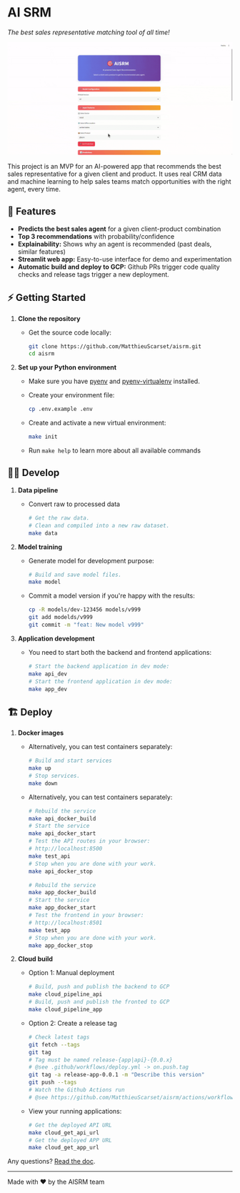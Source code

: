 # AI SRM

_The best sales representative matching tool of all time!_

![AISRM Preview](docs/preview.gif)

This project is an MVP for an AI-powered app that recommends the best sales representative for a given client and product.
It uses real CRM data and machine learning to help sales teams match opportunities with the right agent, every time.

## 🚀 Features

- **Predicts the best sales agent** for a given client-product combination
- **Top 3 recommendations** with probability/confidence
- **Explainability:** Shows why an agent is recommended (past deals, similar features)
- **Streamlit web app:** Easy-to-use interface for demo and experimentation
- **Automatic build and deploy to GCP:** Github PRs trigger code quality checks and release tags trigger a new deployment.

## ⚡️ Getting Started

1. **Clone the repository**

    - Get the source code locally:

        ```bash
        git clone https://github.com/MatthieuScarset/aisrm.git
        cd aisrm
        ```

2. **Set up your Python environment**

    - Make sure you have [pyenv](https://github.com/pyenv/pyenv) and [pyenv-virtualenv](https://github.com/pyenv/pyenv-virtualenv) installed.

    - Create your environment file:

        ```bash
    	cp .env.example .env
        ```

    - Create and activate a new virtual environment:

        ```bash
        make init
        ```

    - Run `make help` to learn more about all available commands

## 👨‍💻 Develop

1. **Data pipeline**

    - Convert raw to processed data

        ```bash
        # Get the raw data.
        # Clean and compiled into a new raw dataset.
        make data
        ```

2. **Model training**

    - Generate model for development purpose:

        ```bash
        # Build and save model files.
        make model
        ```
    
    - Commit a model version if you're happy with the results:

        ```bash
        cp -R models/dev-123456 models/v999
        git add modelds/v999
        git commit -m "feat: New model v999"
        ```

3. **Application development**

    - You need to start both the backend and frontend applications:

        ```bash
        # Start the backend application in dev mode:
        make api_dev
        # Start the frontend application in dev mode:
        make app_dev
        ```


## 🏗️ Deploy

1. **Docker images**

    - Alternatively, you can test containers separately:

        ```bash
        # Build and start services
        make up
        # Stop services.
        make down
        ```

    - Alternatively, you can test containers separately:

        ```bash
        # Rebuild the service
        make api_docker_build
        # Start the service
        make api_docker_start
        # Test the API routes in your browser:
        # http://localhost:8500
        make test_api
        # Stop when you are done with your work.
        make api_docker_stop
        ```

        ```bash
        # Rebuild the service
        make app_docker_build
        # Start the service
        make app_docker_start
        # Test the frontend in your browser:
        # http://localhost:8501
        make test_app
        # Stop when you are done with your work.
        make app_docker_stop
        ```

2. **Cloud build**

    - Option 1: Manual deployment

        ```bash
        # Build, push and publish the backend to GCP 
        make cloud_pipeline_api
        # Build, push and publish the fronted to GCP 
        make cloud_pipeline_app
        ```

    - Option 2: Create a release tag 

        ```bash
        # Check latest tags
        git fetch --tags
        git tag
        # Tag must be named release-{app|api}-{0.0.x}
        # @see .github/workflows/deploy.yml -> on.push.tag
        git tag -a release-app-0.0.1 -m "Describe this version"
        git push --tags
        # Watch the Github Actions run
        # @see https://github.com/MatthieuScarset/aisrm/actions/workflows/deploy.yml
        ```

    - View your running applications:

        ```bash
        # Get the deployed API URL
        make cloud_get_api_url
        # Get the deployed APP URL
        make cloud_get_app_url
        ```

Any questions? [Read the doc](https://matthieuscarset.github.io/aisrm/about/).

---

Made with ❤️ by the AISRM team
